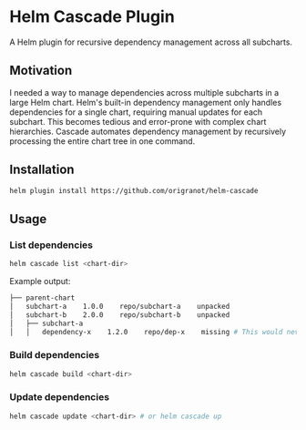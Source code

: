 # Helm Cascade Plugin

A Helm plugin for recursive dependency management across all subcharts.

## Motivation

I needed a way to manage dependencies across multiple subcharts in a large Helm chart. Helm's built-in dependency management only handles dependencies for a single chart, requiring manual updates for each subchart. This becomes tedious and error-prone with complex chart hierarchies. Cascade automates dependency management by recursively processing the entire chart tree in one command.

## Installation

```bash
helm plugin install https://github.com/origranot/helm-cascade
```

## Usage

### List dependencies

```bash
helm cascade list <chart-dir>
```

Example output:

```bash
├── parent-chart
│   subchart-a    1.0.0    repo/subchart-a    unpacked
│   subchart-b    2.0.0    repo/subchart-b    unpacked
│   ├── subchart-a
│   │   dependency-x    1.2.0    repo/dep-x    missing # This would never been shown by helm dependency list
```

### Build dependencies

```bash
helm cascade build <chart-dir>
```

### Update dependencies

```bash
helm cascade update <chart-dir> # or helm cascade up
```
